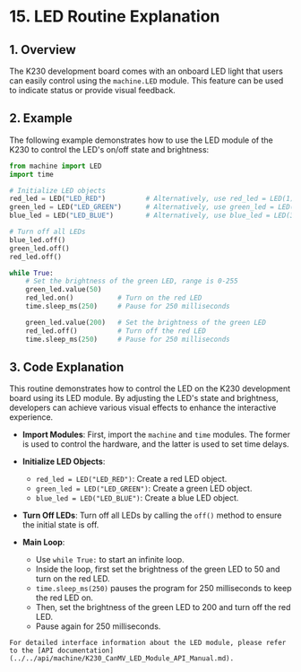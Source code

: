 # 15. LED Routine Explanation

## 1. Overview

The K230 development board comes with an onboard LED light that users can easily control using the `machine.LED` module. This feature can be used to indicate status or provide visual feedback.

## 2. Example

The following example demonstrates how to use the LED module of the K230 to control the LED's on/off state and brightness:

```python
from machine import LED
import time

# Initialize LED objects
red_led = LED("LED_RED")          # Alternatively, use red_led = LED(1)
green_led = LED("LED_GREEN")      # Alternatively, use green_led = LED(2)
blue_led = LED("LED_BLUE")        # Alternatively, use blue_led = LED(3)

# Turn off all LEDs
blue_led.off()
green_led.off()
red_led.off()

while True:
    # Set the brightness of the green LED, range is 0-255
    green_led.value(50)    
    red_led.on()           # Turn on the red LED
    time.sleep_ms(250)     # Pause for 250 milliseconds

    green_led.value(200)   # Set the brightness of the green LED
    red_led.off()          # Turn off the red LED
    time.sleep_ms(250)     # Pause for 250 milliseconds
```

## 3. Code Explanation

This routine demonstrates how to control the LED on the K230 development board using its LED module. By adjusting the LED's state and brightness, developers can achieve various visual effects to enhance the interactive experience.

- **Import Modules**: First, import the `machine` and `time` modules. The former is used to control the hardware, and the latter is used to set time delays.

- **Initialize LED Objects**:
  - `red_led = LED("LED_RED")`: Create a red LED object.
  - `green_led = LED("LED_GREEN")`: Create a green LED object.
  - `blue_led = LED("LED_BLUE")`: Create a blue LED object.

- **Turn Off LEDs**: Turn off all LEDs by calling the `off()` method to ensure the initial state is off.

- **Main Loop**:
  - Use `while True:` to start an infinite loop.
  - Inside the loop, first set the brightness of the green LED to 50 and turn on the red LED.
  - `time.sleep_ms(250)` pauses the program for 250 milliseconds to keep the red LED on.
  - Then, set the brightness of the green LED to 200 and turn off the red LED.
  - Pause again for 250 milliseconds.

```{admonition} Tip
For detailed interface information about the LED module, please refer to the [API documentation](../../api/machine/K230_CanMV_LED_Module_API_Manual.md).
```
